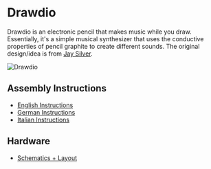 # Drawdio
Drawdio is an electronic pencil that makes music while you draw.
Essentially, it's a simple musical synthesizer that uses the conductive properties of pencil graphite to create different sounds.
The original design/idea is from [Jay Silver](http://drawdio.com).

![Drawdio](https://github.com/watterott/Drawdio/raw/master/hardware/Drawdio_v10.jpg)


## Assembly Instructions
* [English Instructions](https://github.com/watterott/Drawdio/raw/master/docs/Drawdio_en.pdf)
* [German Instructions](https://github.com/watterott/Drawdio/raw/master/docs/Drawdio_de.pdf)
* [Italian Instructions](https://github.com/watterott/Drawdio/raw/master/docs/Drawdio_it.pdf)


## Hardware
* [Schematics + Layout](https://github.com/watterott/Drawdio/tree/master/hardware)
